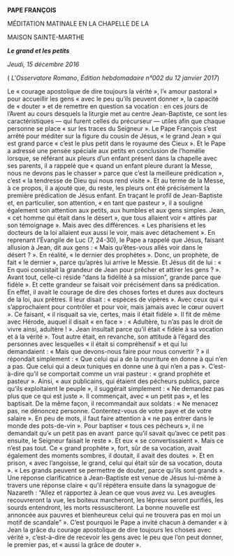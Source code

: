 **PAPE FRANÇOIS**

MÉDITATION MATINALE EN LA CHAPELLE DE LA

MAISON SAINTE-MARTHE

***Le grand et les petits***

*Jeudi, 15 décembre 2016*

( *L'Osservatore Romano*, *Édition hebdomadaire n°002 du 12 janvier 2017*)

Le « courage apostolique de dire toujours la vérité », l’« amour pastoral » pour accueillir les gens « avec le peu qu’ils peuvent donner », la capacité de « douter » et de remettre en question sa vocation : en ces jours de l’Avent au cours desquels la liturgie met au centre Jean-Baptiste, ce sont les caractéristiques — qui furent celles du précurseur — utiles afin que chaque personne se place « sur les traces du Seigneur ». Le Pape François s’est arrêté pour méditer sur la figure du cousin de Jésus, « le grand Jean » qui est grand parce « c’est le plus petit dans le royaume des Cieux ». Et le Pape a adressé une pensée spéciale aux petits en conclusion de l’homélie lorsque, se référant aux pleurs d’un enfant présent dans la chapelle avec ses parents, il a rappelé que « quand un enfant pleure durant la Messe, nous ne devons pas le chasser » parce que c’est la meilleure prédication », c’est « la tendresse de Dieu qui nous rend visite ». Et au terme de la Messe, à ce propos, il a ajouté que, du reste, les pleurs ont été précisément la première prédication de Jésus enfant. En traçant le profil de Jean-Baptiste et, en particulier, son attention, « en tant que pasteur », il a souligné également son attention aux petits, aux humbles et aux gens simples. Jean, « cet homme qui était dans le désert », que tous allaient voir « attirés par son témoignage ». Mais avec des différences. « Les pharisiens et les docteurs de la loi allaient eux aussi le voir, mais avec détachement ». En reprenant l’Évangile de Luc (7, 24-30), le Pape a rappelé que Jésus, faisant allusion à Jean, dit aux gens : « Mais qu’êtes-vous allés voir dans le désert ? ». En réalité, « le dernier des prophètes ». Donc, un prophète, de fait « le dernier », parce qu’après lui arrive le Messie. Et Jésus dit de lui : « En quoi consistait la grandeur de Jean pour prêcher et attirer les gens ? ». Avant tout, celle-ci réside “dans la fidélité à sa mission”, grande parce que fidèle ». Et cette grandeur se faisait voir précisément dans sa prédication. En effet, il avait le courage de dire des choses fortes et dures aux docteurs de la loi, aux prêtres. Il leur disait : « espèces de vipères ». Avec ceux qui « s’approchaient pour contrôler et pour voir, mais jamais avec le cœur ouvert ». Ce faisant, « il risquait sa vie, certes, mais il était fidèle ». Il fit de même avec Hérode, auquel il disait « en face » : « Adultère, tu n’as pas le droit de vivre ainsi, adultère ! ». Jean insultait parce qu’il était « fidèle à sa vocation et à la vérité ». Tout autre était, en revanche, son attitude à l’égard des personnes avec lesquelles « il était si compréhensif » et qui lui demandaient : « Mais que devons-nous faire pour nous convertir ? » il répondait simplement : « Que celui qui a de la nourriture en donne à qui n’en a pas. Que celui qui a deux tuniques en donne une à qui n’en a pas ». C’est-à-dire qu’il se comportait comme un vrai pasteur : « grand prophète et pasteur ». Ainsi, « aux publicains, qui étaient des pécheurs publics, parce qu’ils exploitaient le peuple », il suggérait simplement : « Ne demandez pas plus que ce qui est juste ». Il commençait, avec « un petit pas », et les baptisait. De la même façon, il recommandait aux soldats : « Ne menacez pas, ne dénoncez personne. Contentez-vous de votre paye et de votre salaire ». En peu de mots, il faut faire attention à « ne pas entrer dans le monde des pots-de-vin ». Pour baptiser « tous ces pécheurs », il ne demandait qu’« un petit pas en avant  parce qu’il savait qu’avec ce petit pas ensuite, le Seigneur faisait le reste ». Et eux « se convertissaient ». Mais ce n’est pas tout. Ce « grand prophète », fort, sûr de sa vocation, avait également des moments sombres, il doutait, il avait des doutes  ». Et en prison, « avec l’angoisse, le grand, celui qui était sûr de sa vocation, douta ». « Les grands peuvent se permettre de douter, parce qu’ils sont grands ». Une réponse clarificatrice à Jean-Baptiste est venue de Jésus lui-même à travers une réponse claire « qu’il répétera ensuite dans la synagogue de Nazareth : “Allez et rapportez à Jean ce que vous avez vu. Les aveugles recouvreront la vue, les boiteux marcheront, les lépreux seront purifiés, les sourds entendront, les morts ressusciteront. La bonne nouvelle est annoncée aux pauvres et bienheureux celui qui ne trouvera pas en moi un motif de scandale” ». C’est pourquoi le Pape a invité chacun à demander « à Jean la grâce du courage apostolique de dire toujours les choses avec vérité », c’est-à-dire de recevoir les gens avec le peu que l’on peut donner, le premier pas, et « aussi la grâce de douter ».